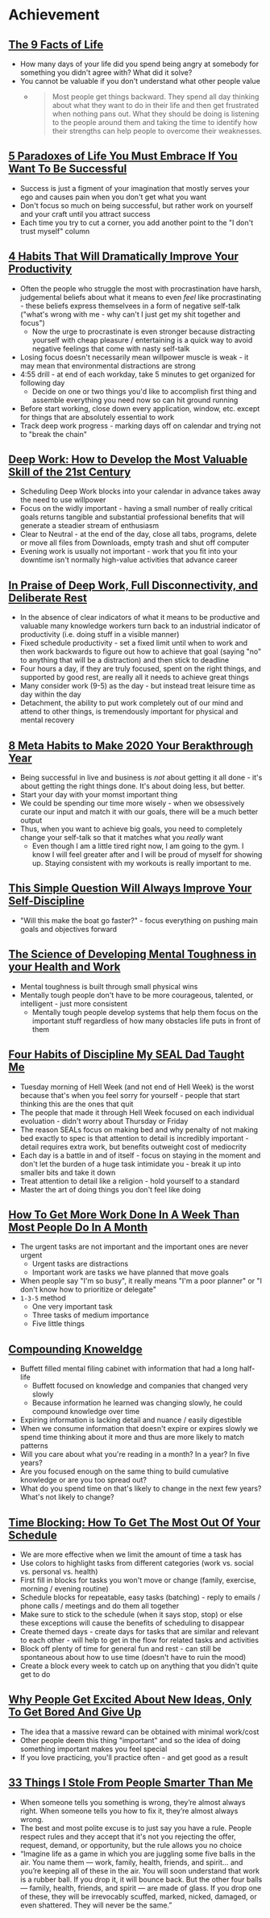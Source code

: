 # Achievement

## [The 9 Facts of Life](https://psiloveyou.xyz/the-9-facts-of-life-90e26ada3abb)

* How many days of your life did you spend being angry at somebody for something you didn't agree with? What did it solve?
* You cannot be valuable if you don't understand what other people value
  * > Most people get things backward. They spend all day thinking about what they want to do in their life and then get frustrated when nothing pans out. What they should be doing is listening to the people around them and taking the time to identify how their strengths can help people to overcome their weaknesses.

## [5 Paradoxes of Life You Must Embrace If You Want To Be Successful](https://medium.com/mind-cafe/5-paradoxes-of-life-you-must-embrace-if-you-want-to-be-successful-af1969ad148)

* Success is just a figment of your imagination that mostly serves your ego and causes pain when you don't get what you want
* Don't focus so much on being successful, but rather work on yourself and your craft until you attract success
* Each time you try to cut a corner, you add another point to the "I don't trust myself" column

## [4 Habits That Will Dramatically Improve Your Productivity](https://medium.com/personal-growth/4-habits-that-will-dramatically-improve-your-productivity-6c451f55f71)

* Often the people who struggle the most with procrastination have harsh, judgemental beliefs about what it means to even _feel_ like procrastinating - these beliefs express themselvees in a form of negative self-talk ("what's wrong with me - why can't I just get my shit together and focus")
  * Now the urge to procrastinate is even stronger because distracting yourself with cheap pleasure / entertaining is a quick way to avoid negative feelings that come with nasty self-talk
* Losing focus doesn't necessarily mean willpower muscle is weak - it may mean that environmental distractions are strong
* 4:55 drill - at end of each workday, take 5 minutes to get organized for following day
  * Decide on one or two things you'd like to accomplish first thing and assemble everything you need now so can hit ground running
* Before start working, close down every application, window, etc. except for things that are absolutely essential to work
* Track deep work progress - marking days off on calendar and trying not to "break the chain"

## [Deep Work: How to Develop the Most Valuable Skill of the 21st Century](https://medium.com/swlh/deep-work-how-to-develop-the-most-valuable-skill-of-the-21st-century-5ab655e13a42)

* Scheduling Deep Work blocks into your calendar in advance takes away the need to use willpower
* Focus on the widly important - having a small number of really critical goals returns tangible and substantial professional benefits that will generate a steadier stream of enthusiasm
* Clear to Neutral - at the end of the day, close all tabs, programs, delete or move all files from Downloads, empty trash and shut off computer
* Evening work is usually not important - work that you fit into your downtime isn't normally high-value activities that advance career

## [In Praise of Deep Work, Full Disconnectivity, and Deliberate Rest](https://medium.com/@maxfrenzel/in-praise-of-deep-work-full-disconnectivity-and-deliberate-rest-e9fe5cc50a1d)

* In the absence of clear indicators of what it means to be productive and valuable many knowledge workers turn back to an industrial indicator of productivity (i.e. doing stuff in a visible manner)
* Fixed schedule productivity - set a fixed limit until when to work and then work backwards to figure out how to achieve that goal (saying "no" to anything that will be a distraction) and then stick to deadline
* Four hours a day, if they are truly focused, spent on the right things, and supported by good rest, are really all it needs to achieve great things
* Many consider work (9-5) as the day - but instead treat leisure time as day within the day
* Detachment, the ability to put work completely out of our mind and attend to other things, is tremendously important for physical and mental recovery

## [8 Meta Habits to Make 2020 Your Berakthrough Year](https://medium.com/mind-cafe/8-meta-habits-to-make-2020-your-breakthrough-year-3dd00429cf3)

* Being successful in live and business is _not_ about getting it all done - it's about getting the right things done. It's about doing less, but better.
* Start your day with your momst important thing
* We could be spending our time more wisely - when we obsessively curate our input and match it with our goals, there will be a much better output
* Thus, when you want to achieve big goals, you need to completely change your self-talk so that it matches what you _really_ want
  * Even though I am a little tired right now, I am going to the gym. I know I will feel greater after and I will be proud of myself for showing up. Staying consistent with my workouts is really important to me.

## [This Simple Question Will Always Improve Your Self-Discipline](https://medium.com/mind-cafe/this-simple-question-will-always-improve-your-self-discipline-45593e912bfd)

* "Will this make the boat go faster?" - focus everything on pushing main goals and objectives forward

## [The Science of Developing Mental Toughness in your Health and Work](https://medium.com/mind-cafe/the-science-of-developing-mental-toughness-in-your-health-work-and-life-2f445e553833)

* Mental toughness is built through small physical wins
* Mentally tough people don't have to be more courageous, talented, or intelligent - just more consistent
  * Mentally tough people develop systems that help them focus on the important stuff regardless of how many obstacles life puts in front of them

## [Four Habits of Discipline My SEAL Dad Taught Me](https://medium.com/mind-cafe/four-habits-of-discipline-my-seal-dad-taught-me-7ed9b13987df)

* Tuesday morning of Hell Week (and not end of Hell Week) is the worst because that's when you feel sorry for yourself - people that start thinking this are the ones that quit
* The people that made it through Hell Week focused on each individual evoluation - didn't worry about Thursday or Friday
* The reason SEALs focus on making bed and why penalty of not making bed exactly to spec is that attention to detail is incredibly important - detail requires extra work, but benefits outweight cost of mediocrity
* Each day is a battle in and of itself - focus on staying in the moment and don't let the burden of a huge task intimidate you - break it up into smaller bits and take it down
* Treat attention to detail like a religion - hold yourself to a standard
* Master the art of doing things you don't feel like doing

## [How To Get More Work Done In A Week Than Most People Do In A Month](https://medium.com/personal-growth/how-to-get-more-work-done-in-a-week-than-most-people-do-in-a-month-ca0328a0cdd2)

* The urgent tasks are not important and the important ones are never urgent
  * Urgent tasks are distractions
  * Important work are tasks we have planned that move goals
* When people say "I'm so busy", it really means "I'm a poor planner" or "I don't know how to prioritize or delegate"
* `1-3-5` method
  * One very important task
  * Three tasks of medium importance
  * Five little things

## [Compounding Knoweldge](https://fs.blog/2019/02/compounding-knowledge/)

* Buffett filled mental filing cabinet with information that had a long half-life
  * Buffett focused on knowledge and companies that changed very slowly
  * Because information he learned was changing slowly, he could compound knowledge over time
* Expiring information is lacking detail and nuance / easily digestible
* When we consume information that doesn't expire or expires slowly we spend time thinking about it more and thus are more likely to match patterns
* Will you care about what you're reading in a month? In a year? In five years?
* Are you focused enough on the same thing to build cumulative knowledge or are you too spread out?
* What do you spend time on that's likely to change in the next few years? What's not likely to change?

## [Time Blocking: How To Get The Most Out Of Your Schedule](https://medium.com/swlh/time-blocking-how-to-get-the-most-out-of-your-schedule-5e5aad50e39c)

* We are more effective when we limit the amount of time a task has
* Use colors to highlight tasks from different categories (work vs. social vs. personal vs. health)
* First fill in blocks for tasks you won't move or change (family, exercise, morning / evening routine)
* Schedule blocks for repeatable, easy tasks (batching) - reply to emails / phone calls / meetings and do them all together
* Make sure to stick to the schedule (when it says stop, stop) or else these exceptions will cause the benefits of scheduling to disappear
* Create themed days - create days for tasks that are similar and relevant to each other - will help to get in the flow for related tasks and activities
* Block off plenty of time for general fun and rest - can still be spontaneous about how to use time (doesn't have to ruin the mood)
* Create a block every week to catch up on anything that you didn't quite get to do

## [Why People Get Excited About New Ideas, Only To Get Bored And Give Up](https://medium.com/age-of-awareness/why-people-get-excited-about-new-ideas-only-to-get-bored-and-give-up-4feb81564856)

* The idea that a massive reward can be obtained with minimal work/cost
* Other people deem this thing "important" and so the idea of doing something important makes you feel special
* If you love practicing, you'll practice often - and get good as a result

## [33 Things I Stole From People Smarter Than Me](https://forge.medium.com/33-things-i-stole-from-people-smarter-than-me-on-the-way-to-33-c38e368e5cb)

* When someone tells you something is wrong, they’re almost always right. When someone tells you how to fix it, they’re almost always wrong.
* The best and most polite excuse is to just say you have a rule. People respect rules and they accept that it's not you rejecting the offer, request, demand, or opportunity, but the rule allows you no choice
* “Imagine life as a game in which you are juggling some five balls in the air. You name them — work, family, health, friends, and spirit… and you’re keeping all of these in the air. You will soon understand that work is a rubber ball. If you drop it, it will bounce back. But the other four balls — family, health, friends, and spirit — are made of glass. If you drop one of these, they will be irrevocably scuffed, marked, nicked, damaged, or even shattered. They will never be the same.”
